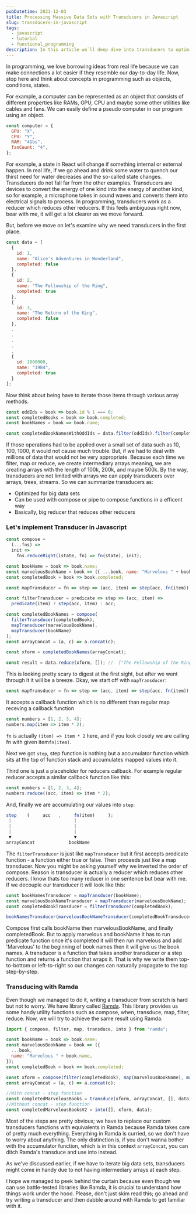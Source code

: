 ```yaml
---
pubDatetime: 2021-12-03
title: Processing Massive Data Sets with Transducers in Javascript
slug: transducers-in-javascript
tags:
  - javascript
  - tutorial
  - functional_programming
description: In this article we`ll deep dive into transducers to optimize big data sets. Learn how to optimize compositions using Ramda and Javascript.
---
```


In programming, we love borrowing ideas from real life because we can make connections a lot easier if they resemble our day-to-day life. Now, stop here and think about concepts in programming such as objects, conditions, states.

For example, a computer can be represented as an object that consists of different properties like RAMs, GPU, CPU and maybe some other utilities like cables and fans.
We can easily define a pseudo computer in our program using an object.

```javascript
const computer = {
  GPU: "X",
  CPU: "Y",
  RAM: "4Gbs",
  fanCount: "4",
};
```

For example, a state in React will change if something internal or external happen.
In real life, if we go ahead and drink some water to quench our thirst need for water decreases and the so-called state changes.
Transducers do not fall far from the other examples. Transducers are devices to convert the energy of one kind into the energy of another kind, so for example, a microphone takes in sound waves and converts them into electrical signals to process.
In programming, transducers work as a reducer which reduces other reducers. If this feels ambiguous right now, bear with me, it will get a lot clearer as we move forward.

But, before we move on let's examine why we need transducers in the first place.

```javascript
const data = [
  {
    id: 1,
    name: "Alice's Adventures in Wonderland",
    completed: false
  },
  {
    id: 2,
    name: "The Fellowship of the Ring",
    completed: true
  },
  {
    id: 3,
    name: "The Return of the King",
    completed: false
  },
  .
  .
  .
  .
  .
  {
    id: 1000000,
    name: "1984",
    completed: true
  }
];
```

Now think about being have to iterate those items through various array methods.

```javascript
const oddIds = book => book.id % 1 === 0;
const completedBooks = book => book.completed;
const bookNames = book => book.name;

const completedBookNamesWithOddIds = data.filter(oddIds).filter(completedBooks).map(bookNames);
```

If those operations had to be applied over a small set of data such as 10, 100, 1000, it would not cause much trouble. But, if we had to deal with millions of data that would not be very appropriate.
Because each time we filter, map or reduce, we create intermediary arrays meaning, we are creating arrays with the length of 100k, 200k, and maybe 500k. By the way, transducers are not limited with arrays
we can apply transducers over arrays, trees, streams. So we can summarize transducers as:

- Optimized for big data sets
- Can be used with compose or pipe to compose functions in a efficent way
- Basically, big reducer that reduces other reducers

### Let's implement Transducer in Javascript

```javascript
const compose =
  (...fns) =>
  init =>
    fns.reduceRight((state, fn) => fn(state), init);

const bookName = book => book.name;
const marvelousBookName = book => ({ ...book, name: "Marvelous " + book.name });
const completedBook = book => book.completed;

const mapTransducer = fn => step => (acc, item) => step(acc, fn(item));

const filterTransducer = predicate => step => (acc, item) =>
  predicate(item) ? step(acc, item) : acc;

const completedBookNames = compose(
  filterTransducer(completedBook),
  mapTransducer(marvelousBookName),
  mapTransducer(bookName)
);
const arrayConcat = (a, c) => a.concat(c);

const xform = completedBookNames(arrayConcat);

const result = data.reduce(xform, []); //  ["The Fellowship of the Ring", "The Golden Compass", "1984"]
```

This is looking pretty scary to digest at the first sight, but after we went through it it will be a breeze. Okay, we start off with `mapTransducer`:

```javascript
const mapTransducer = fn => step => (acc, item) => step(acc, fn(item));
```

It accepts a callback function which is no different than regular map receving a callback function

```javascript
const numbers = [1, 2, 3, 4];
numbers.map(item => item * 2);
```

`fn` is actually `(item) => item * 2` here, and if you look closely we are calling fn with given item`fn(item)`.

Next we got `step`, step function is nothing but a accumulator function which sits at the top of function stack and accumulates mapped values into it.

Third one is just a placeholder for reducers callback. For example regular reducer accepts a similar callback function like this:

```javascript
const numbers = [1, 2, 3, 4];
numbers.reduce((acc, item) => item * 2);
```

And, finally we are accumulating our values into `step`:

```javascript
step    (     acc   ,     fn(item)     );
 |                        |
 |                        |
 |                        |
 ▼                        ▼
arrayConcat             bookName
```

The `filterTransducer` is just like `mapTransducer` but it first accepts predicate function - a function either true or false. Then proceeds just like a map transducer.
Now you might be asking yourself why we inverted the order of compose. Reason is transducer is actually a reducer which reduces other reducers. I know thats too many reducer in one sentence but bear with me.
If we decouple our transducer it will look like this:

```javascript
const bookNamesTransducer = mapTransducer(bookName);
const marvelousBookNameTransducer = mapTransducer(marvelousBookName);
const completedBookTransducer = filterTransducer(completedBook);

bookNamesTransducer(marvelousBookNameTransducer(completedBookTransducer));
```

Compose first calls bookName then marvelousBookName, and finally completedBook. But to apply marvelous and bookName it has to run predicate function once it's completed
it will then run marvelous and add 'Marvelous' to the beginning of book names then it will give us the book names. A transducer is a function that takes another transducer or a step function and returns a function that wraps it.
That is why we write them top-to-bottom or left-to-right so our changes can naturally propagate to the top step-by-step.

### Transducing with Ramda

Even though we managed to do it, writing a transducer from scratch is hard but not to worry. We have library called [Ramda](https://ramdajs.com/). This library provides us some handy utility functions
such as compose, when, transduce, map, filter, reduce. Now, we will try to achieve the same result using Ramda.

```javascript
import { compose, filter, map, transduce, into } from "ramda";

const bookName = book => book.name;
const marvelousBookName = book => ({
  ...book,
  name: "Marvelous " + book.name,
});
const completedBook = book => book.completed;

const xform = compose(filter(completedBook), map(marvelousBookName), map(bookName));
const arrayConcat = (a, c) => a.concat(c);

//With concat - step function
const completedMarvelousBooks = transduce(xform, arrayConcat, [], data);
//Without concat - step function
const completedMarvelousBooksV2 = into([], xform, data);
```

Most of the steps are pretty obvious; we have to replace our custom transducers functions with equivalents in Ramda because Ramda takes care of pretty much everything. Everything in Ramda is curried, so we don't have to worry about anything. The only distinction is, if you don't wanna bother with the accumulator function, which is in this context `arrayConcat`, you can ditch
Ramda's transduce and use into instead.

As we've discussed earlier, if we have to iterate big data sets, transducers might come in handy due to not having intermediary arrays at each step.

I hope we managed to peek behind the curtain because even though we can use battle-tested libraries like Ramda, it is crucial to understand how things work under the hood. Please, don't just skim read this; go ahead and try writing a transducer and then dabble around with Ramda to get familiar with it.
